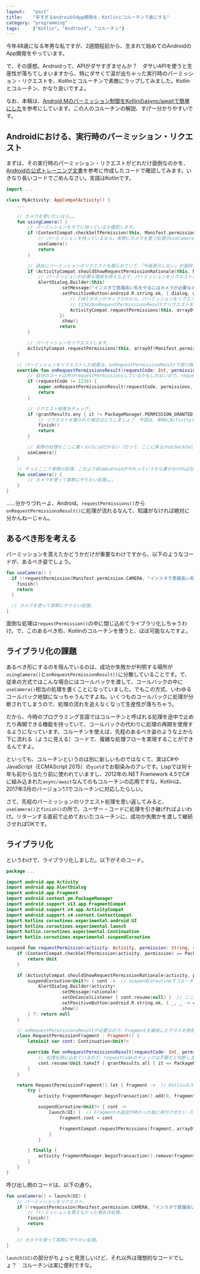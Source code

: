 ```yaml
---
layout:   "post"
title:    "辛すぎるAndroidのApp開発を、Kotlinとコルーチンで楽にする"
category: "programming"
tags:     ["Kotlin", "Andtroid", "コルーチン"]
---
```


今年48歳になる年男な私ですが、2週間程前から、生まれて始めてのAndroidのApp開発をやっています。

で、その感想。Androidって、APIがダサすぎませんか？　ダサいAPIを使うと生産性が落ちてしまいますから、特にダサくて涙が出ちゃった実行時のパーミッション・リクエストを、Kotlinとコルーチンで素敵にラップしてみました。Kotlinとコルーチン、かなり良いですよ。

なお、本稿は、[Android Mのパーミッション制御をKotlinのasync/awaitで簡単にした](http://qiita.com/k-kagurazaka@github/items/b0d4b2042a5b1ebcbf79)を参考にしています。この人のコルーチンの解説、すげー分かりやすいです。

## Androidにおける、実行時のパーミッション・リクエスト

まずは、その実行時のパーミッション・リクエストがどれだけ面倒なのかを、[Androidの公式トレーニング文書](https://developer.android.com/training/permissions/requesting.html)を参考に作成したコードで確認してみます。いきなり長いコードでごめんなさい。言語はKotlinです。

```kotlin
import ...

class MyActivity: AppCompatActivity() {
    ...

    // カメラを使いたいなら……
    fun usingCamera() {
        // パーミッションをすでに持っているか確認します。
        if (ContextCompat.checkSelfPermission(this, Manifest.permission.CAMERA) == PackageManager.PERMISSION_GRANTED) {
            // パーミッションを持っているなら、実際にカメラを使う処理のuseCameraを呼び出します。
            useCamera()
            return
        }

        // 過去にパーミッションのリクエストを蹴られていて、「今後表示しない」が選択されていない場合は……
        if (ActivityCompat.shouldShowRequestPermissionRationale(this, Manifest.permission.CAMERA)) {
            // パーミッションが必要な理由を訴えた上で、パーミッションをリクエストします。
            AlertDialog.Builder(this)
                    .setMessage("インスタで意識高い系をやるにはカメラが必要なの")
                    .setPositiveButton(android.R.string.ok, { dialog, which ->
                        // [OK]ボタンがタップされたら、パーミッションをリクエストします。
                        // 1234はonRequestPermissionsResultでリクエストを判別するための数値。なんでもいいみたい。
                        ActivityCompat.requestPermissions(this, arrayOf(Manifest.permission.CAMERA), 1234)
                    })
                    .show()
                    return
        }

        // パーミッションをリクエストします。
        ActivityCompat.requestPermissions(this, arrayOf(Manifest.permission.CAMERA), 1234)
    }

    // パーミッションをリクエストした結果は、onRequestPermissionResultで受け取らなければなりません……。
    override fun onRequestPermissionsResult(requestCode: Int, permissions: Array<String>, grantResults: IntArray) {
        // 自分のコード以外がrequestPermissionsしているかもしれないので、requestCodeをチェックします。
        if (requestCode != 1234) {
            super.onRequestPermissionsResult(requestCode, permissions, grantResults)
            return
        }

        // リクエスト結果をチェック。
        if (grantResults.any { it != PackageManager.PERMISSION_GRANTED }) {
            // リクエストを蹴られた場合はどうしましょ？　今回は、単純にActivityを終了させます。
            finish()
            return
        }

        // 実際の処理をここに書くわけには行かない（だって、ここに来るかはcheckSelfPermission次第だから）ので、useCameraに移譲します。
        useCamera()
    }

    // やっとここで実際の処理。これより前はAndroidがやれっていうから書かなければならないだけの処理……
    fun useCamera() {
        // カメラを使って実際にやりたい処理……。
    }
}
```

……分かりづれーよ、Android。`requestPermissions()`から`onRequestPermissionsResult()`に処理が流れるなんて、知識がなければ絶対に分かんねーじゃん。

## あるべき形を考える

パーミッションを貰えたかどうかだけが重要なわけですから、以下のようなコードが、あるべき姿でしょう。

```kotlin
fun useCamera() {
  if (!requestPermission(Manifest.permission.CAMERA, "インスタで意識高い系をやるにはカメラが必要なの")) {
    finish()
    return
  }

  // カメラを使って実際にやりたい処理。
}
```

面倒な処理は`requestPermission()`の中に閉じ込めてライブラリ化しちゃうわけ。で、このあるべき形、Kotlinのコルーチンを使うと、ほぼ可能なんですよ。

## ライブラリ化の課題

あるべき形にするのを阻んでいるのは、成功か失敗かが判明する場所が`usingCamera()`と`onRequestPermissionResult()`に分散していることです。で、従来の方式ではこんな場合にはコールバックを渡して、コールバックの中に`useCamera()`相当の処理を書くことになっていました。でもこの方式、いわゆるコールバック地獄になっちゃうんですよね。いくつものコールバックに処理が分断されてしまうので、処理の流れを追えなくなって生産性が落ちちゃう。

だから、今時のプログラミング言語ではコルーチンと呼ばれる処理を途中で止めたり再開できる機能を持っていて、コールバックの代わりに処理の再開を使用するようになっています。コルーチンを使えば、先程のあるべき姿のような上から下に流れる（ように見える）コードで、複雑な処理フローを実現することができるんですよ。

といっても、コルーチンというのは別に新しいものではなくて、実はC#やJavaScript（ECMAScript 2015）の`yield`でお馴染みのアレです。Lispでは何十年も前から当たり前に使われていますし、2012年の.NET Framework 4.5でC#に組み込まれた`async/await`なんてのもコルーチンの応用ですな。Kotlinは、2017年3月のバージョン1.1でコルーチンに対応したらしい。

さて、先程のパーミッションのリクエスト処理を思い返してみると、`useCamera()`と`finish()`の所で、ユーザー・コードに処理を引き継げればよいわけ。リターンする直前で止めておいたコルーチンに、成功か失敗かを渡して継続させればOKです。

## ライブラリ化

というわけで、ライブラリ化しました。以下がそのコード。

```kotlin
package ...

import android.app.Activity
import android.app.AlertDialog
import android.app.Fragment
import android.content.pm.PackageManager
import android.support.v13.app.FragmentCompat
import android.support.v4.app.ActivityCompat
import android.support.v4.content.ContextCompat
import kotlinx.coroutines.experimental.android.UI
import kotlinx.coroutines.experimental.launch
import kotlin.coroutines.experimental.Continuation
import kotlin.coroutines.experimental.suspendCoroutine

suspend fun requestPermission(activity: Activity, permission: String, rationale: String): Unit? {  // エルビス演算子を使いたいので、戻り値はBooleanじゃなくてUnit?で。
    if (ContextCompat.checkSelfPermission(activity, permission) == PackageManager.PERMISSION_GRANTED) {
        return Unit
    }

    if (ActivityCompat.shouldShowRequestPermissionRationale(activity, permission)) {
        suspendCoroutine<Unit?> { cont ->  // suspendCoroutineでコルーチンの実行を中断して……
            AlertDialog.Builder(activity)
                    .setMessage(rationale)
                    .setOnCancelListener { cont.resume(null) }  // ここか……
                    .setPositiveButton(android.R.string.ok, { _, _ -> cont.resume(Unit) })  // ここで、再開します。
                    .show()
        } ?: return null
    }

    // onRequestPermissionsResultが必要なので、Fragmentを継承したクラスを用意します。
    class RequestPermissionFragment : Fragment() {
        lateinit var cont: Continuation<Unit?>

        override fun onRequestPermissionsResult(requestCode: Int, permissions: Array<String>, grantResults: IntArray) {
            // 処理を閉じ込めているので、requestCodeのチェックは不要だと判断しました。
            cont.resume(Unit.takeIf { grantResults.all { it == PackageManager.PERMISSION_GRANTED } })
        }
    }

    return RequestPermissionFragment().let { fragment ->  // Kotlinのスコープ関数は、スコープを小さくできるのでとても便利。
        try {
            activity.fragmentManager.beginTransaction().add(0, fragment).commit()  // Fragmentを追加します。

            suspendCoroutine<Unit?> { cont ->
                launch(UI) {  // Fragmentの追加が終わった後に実行させたい（launchしないとエラーになっちゃう）ので、launchします。
                    fragment.cont = cont

                    FragmentCompat.requestPermissions(fragment, arrayOf(permission), 0)  // パーミッションをリクエストします。onRequestPermissionsResultでresumeされるまで、コルーチンは中断されます。
                }
            }

        } finally {
            activity.fragmentManager.beginTransaction().remove(fragment).commit()  // Fragmentを削除します。
        }
    }
}
```

呼び出し側のコードは、以下の通り。

```kotlin
fun useCamera() = launch(UI) {
    // パーミッションをリクエスト。
    if (!requestPermission(Manifest.permission.CAMERA, "インスタで意識高い系をやるにはカメラが必要なの")) {
        // パーミッションを貰えなかった場合の処理。
        finish()
        return
    }

    // カメラを使って実際にやりたい処理。
}
```

`launch(UI)`の部分がちょっと見苦しいけど、それ以外は理想的なコードでしょ？　コルーチンは実に便利ですな。
